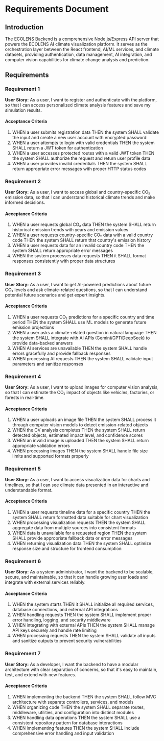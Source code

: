 # Requirements Document

## Introduction

The ECOLENS Backend is a comprehensive Node.js/Express API server that powers the ECOLENS AI climate visualization platform. It serves as the orchestration layer between the React frontend, AI/ML services, and climate datasets, providing authentication, data management, AI integration, and computer vision capabilities for climate change analysis and prediction.

## Requirements

### Requirement 1

**User Story:** As a user, I want to register and authenticate with the platform, so that I can access personalized climate analysis features and save my simulation results.

#### Acceptance Criteria

1. WHEN a user submits registration data THEN the system SHALL validate the input and create a new user account with encrypted password
2. WHEN a user attempts to login with valid credentials THEN the system SHALL return a JWT token for authentication
3. WHEN a user accesses protected routes with a valid JWT token THEN the system SHALL authorize the request and return user profile data
4. WHEN a user provides invalid credentials THEN the system SHALL return appropriate error messages with proper HTTP status codes

### Requirement 2

**User Story:** As a user, I want to access global and country-specific CO₂ emission data, so that I can understand historical climate trends and make informed decisions.

#### Acceptance Criteria

1. WHEN a user requests global CO₂ data THEN the system SHALL return historical emission trends with years and emission values
2. WHEN a user requests country-specific CO₂ data with a valid country code THEN the system SHALL return that country's emission history
3. WHEN a user requests data for an invalid country code THEN the system SHALL return appropriate error messages
4. WHEN the system processes data requests THEN it SHALL format responses consistently with proper data structures

### Requirement 3

**User Story:** As a user, I want to get AI-powered predictions about future CO₂ levels and ask climate-related questions, so that I can understand potential future scenarios and get expert insights.

#### Acceptance Criteria

1. WHEN a user requests CO₂ predictions for a specific country and time period THEN the system SHALL use ML models to generate future emission projections
2. WHEN a user asks a climate-related question in natural language THEN the system SHALL integrate with AI APIs (Gemini/GPT/DeepSeek) to provide data-backed answers
3. WHEN AI services are unavailable THEN the system SHALL handle errors gracefully and provide fallback responses
4. WHEN processing AI requests THEN the system SHALL validate input parameters and sanitize responses

### Requirement 4

**User Story:** As a user, I want to upload images for computer vision analysis, so that I can estimate the CO₂ impact of objects like vehicles, factories, or forests in real-time.

#### Acceptance Criteria

1. WHEN a user uploads an image file THEN the system SHALL process it through computer vision models to detect emission-related objects
2. WHEN the CV analysis completes THEN the system SHALL return detected objects, estimated impact level, and confidence scores
3. WHEN an invalid image is uploaded THEN the system SHALL return appropriate validation errors
4. WHEN processing images THEN the system SHALL handle file size limits and supported formats properly

### Requirement 5

**User Story:** As a user, I want to access visualization data for charts and timelines, so that I can see climate data presented in an interactive and understandable format.

#### Acceptance Criteria

1. WHEN a user requests timeline data for a specific country THEN the system SHALL return formatted data suitable for chart visualization
2. WHEN processing visualization requests THEN the system SHALL aggregate data from multiple sources into consistent formats
3. WHEN data is unavailable for a requested region THEN the system SHALL provide appropriate fallback data or error messages
4. WHEN returning visualization data THEN the system SHALL optimize response size and structure for frontend consumption

### Requirement 6

**User Story:** As a system administrator, I want the backend to be scalable, secure, and maintainable, so that it can handle growing user loads and integrate with external services reliably.

#### Acceptance Criteria

1. WHEN the system starts THEN it SHALL initialize all required services, database connections, and external API integrations
2. WHEN handling requests THEN the system SHALL implement proper error handling, logging, and security middleware
3. WHEN integrating with external APIs THEN the system SHALL manage API keys securely and handle rate limiting
4. WHEN processing requests THEN the system SHALL validate all inputs and sanitize outputs to prevent security vulnerabilities

### Requirement 7

**User Story:** As a developer, I want the backend to have a modular architecture with clear separation of concerns, so that it's easy to maintain, test, and extend with new features.

#### Acceptance Criteria

1. WHEN implementing the backend THEN the system SHALL follow MVC architecture with separate controllers, services, and models
2. WHEN organizing code THEN the system SHALL separate routes, middleware, utilities, and configuration into distinct modules
3. WHEN handling data operations THEN the system SHALL use a consistent repository pattern for database interactions
4. WHEN implementing features THEN the system SHALL include comprehensive error handling and input validation